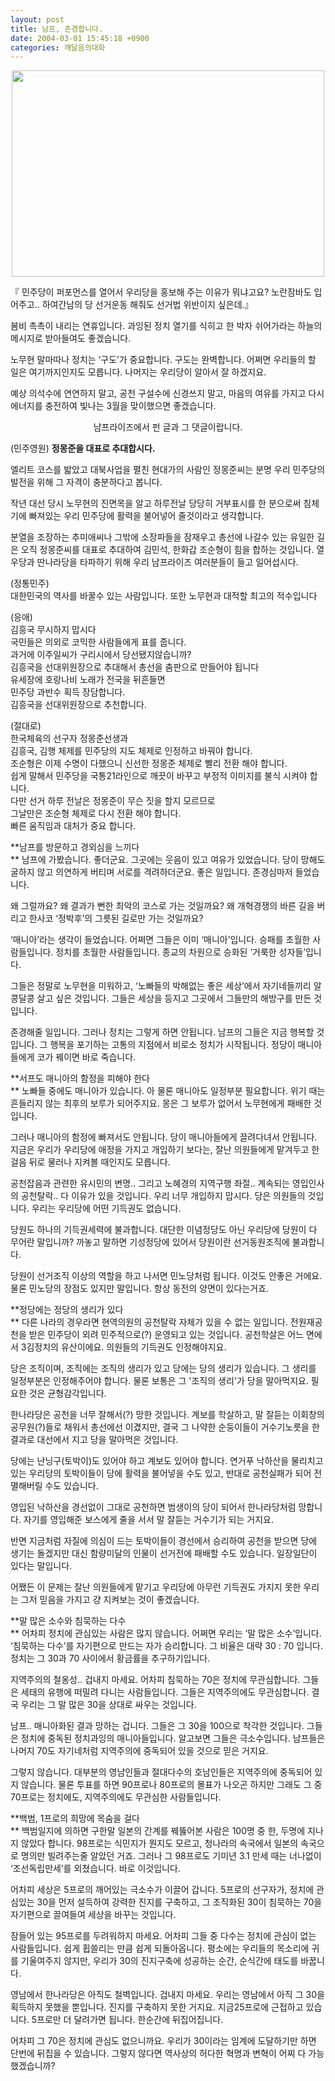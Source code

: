 ```yaml
---
layout: post
title: 남프, 존경합니다.
date: 2004-03-01 15:45:18 +0900
categories: 깨달음의대화
---
```

<p align="center">
  <img src="http://drkimz.com/technote/board/KDR/upimg/1077973492.jpg" width="500" height="330" border="0" />
</p>

<p align="left">
  『 민주당이 퍼포먼스를 열어서 우리당을 홍보해 주는 이유가 뭐냐고요? 노란잠바도 입어주고.. 하여간남의 당 선거운동 해줘도 선거법 위반이지 싶은데.』
</p>

봄비 촉촉이 내리는 연휴입니다. 과잉된 정치 열기를 식히고 한 박자 쉬어가라는 하늘의 메시지로 받아들여도 좋겠습니다. 

노무현 말마따나 정치는 ‘구도’가 중요합니다. 구도는 완벽합니다. 어쩌면 우리들의 할 일은 여기까지인지도 모릅니다. 나머지는 우리당이 알아서 잘 하겠지요. 

예상 의석수에 연연하지 말고, 공천 구설수에 신경쓰지 말고, 마음의 여유를 가지고 다시 에너지를 충전하여 빛나는 3월을 맞이했으면 좋겠습니다. 

<p align="center">
  남프라이즈에서 펀 글과 그 댓글이랍니다.
</p>

(민주영원) **정몽준을 대표로 추대합시다.** 

엘리트 코스를 밟았고 대북사업을 펼친 현대가의 사람인 정몽준씨는 분명 우리 민주당의 발전을 위해 그 자격이 충분하다고 봅니다. 

작년 대선 당시 노무현의 진면목을 알고 하루전날 당당히 거부표시를 한 분으로써 침체기에 빠져있는 우리 민주당에 활력을 불어넣어 줄것이라고 생각합니다. 

분열을 조장하는 추미애씨나 그밖에 소장파들을 잠재우고 총선에 나갈수 있는 유일한 길은 오직 정몽준씨를 대표로 추대하여 김민석, 한화갑 조순형이 힘을 합하는 것입니다. 열우당과 딴나라당을 타파하기 위해 우리 남프라이즈 여러분들이 들고 일어섭시다. 

(정통민주)   
대한민국의 역사를 바꿀수 있는 사람입니다. 또한 노무현과 대적할 최고의 적수입니다 

(응애)  
김흥국 무시하지 맙시다   
국민들은 의외로 코믹한 사람들에게 표를 줍니다.   
과거에 이주일씨가 구리시에서 당선됐지않습니까?   
김흥국을 선대위원장으로 추대해서 총선을 춤판으로 만들어야 됩니다   
유세장에 호랑나비 노래가 전국을 뒤흔들면   
민주당 과반수 획득 장담합니다.   
김흥국을 선대위원장으로 추천합니다. 

(절대로)  
한국체육의 선구자 정몽준선생과   
김흥국, 김행 체제를 민주당의 지도 체제로 인정하고 바꿔야 합니다.   
조순형은 이제 수명이 다했으니 신선한 정몽준 체제로 빨리 전환 해야 합니다.   
쉽게 말해서 민주당을 국통21라인으로 깨끗이 바꾸고 부정적 이미지를 불식 시켜야 합니다.   
다만 선거 하루 전날은 정몽준이 무슨 짓을 할지 모르므로   
그날만은 조순형 체제로 다시 전환 해야 합니다.  
빠른 움직임과 대처가 중요 합니다. 

**남프를 방문하고 경외심을 느끼다  
** 남프에 가봤습니다. 좋더군요. 그곳에는 웃음이 있고 여유가 있었습니다. 당이 망해도 굴하지 않고 의연하게 버티며 서로를 격려하더군요. 좋은 일입니다. 존경심마저 들었습니다. 

왜 그럴까요? 왜 결과가 뻔한 최악의 코스로 가는 것일까요? 왜 개혁경쟁의 바른 길을 버리고 한사코 ‘정박후’의 그릇된 길로만 가는 것일까요? 

‘매니아’라는 생각이 들었습니다. 어쩌면 그들은 이미 ‘매니아’입니다. 승패를 초월한 사람들입니다. 정치를 초월한 사람들입니다. 종교의 차원으로 승화된 ‘거룩한 성자들’입니다. 

그들은 정말로 노무현을 미워하고, ‘노빠들의 박해없는 좋은 세상’에서 자기네들끼리 알콩달콩 살고 싶은 것입니다. 그들은 세상을 등지고 그곳에서 그들만의 해방구를 만든 것입니다. 

존경해줄 일입니다. 그러나 정치는 그렇게 하면 안됩니다. 남프의 그들은 지금 행복할 것입니다. 그 행복을 포기하는 고통의 지점에서 비로소 정치가 시작됩니다. 정당이 매니아들에게 코가 꿰이면 바로 죽습니다. 

**서프도 매니아의 함정을 피해야 한다  
** 노빠들 중에도 매니아가 있습니다. 아 물론 매니아도 일정부분 필요합니다. 위기 때는 흔들리지 않는 최후의 보루가 되어주지요. 몽은 그 보루가 없어서 노무현에게 패배한 것입니다. 

그러나 매니아의 함정에 빠져서도 안됩니다. 당이 매니아들에게 끌려다녀서 안됩니다. 지금은 우리가 우리당에 애정을 가지고 개입하기 보다는, 잘난 의원들에게 맡겨두고 한걸음 뒤로 물러나 지켜볼 때인지도 모릅니다. 

공천잡음과 관련한 유시민의 변명.. 그리고 노혜경의 지역구행 좌절.. 계속되는 영입인사의 공천탈락.. 다 이유가 있을 것입니다. 우리 너무 개입하지 맙시다. 당은 의원들의 것입니다. 우리는 우리당에 어떤 기득권도 없습니다. 

당원도 하나의 기득권세력에 불과합니다. 대단한 이념정당도 아닌 우리당에 당원이 다 무어란 말입니까? 까놓고 말하면 기성정당에 있어서 당원이란 선거동원조직에 불과합니다. 

당원이 선거조직 이상의 역할을 하고 나서면 민노당처럼 됩니다. 이것도 안좋은 거에요. 물론 민노당의 장점도 있지만 말입니다. 항상 동전의 양면이 있다는거죠.

**정당에는 정당의 생리가 있다  
** 다른 나라의 경우라면 현역의원의 공천탈락 자체가 있을 수 없는 일입니다. 전원재공천을 받은 민주당이 외려 민주적으로(?) 운영되고 있는 것입니다. 공천학살은 어느 면에서 3김정치의 유산이에요. 의원들의 기득권도 인정해야지요.

당은 조직이며, 조직에는 조직의 생리가 있고 당에는 당의 생리가 있습니다. 그 생리를 일정부분은 인정해주어야 합니다. 물론 보통은 그 '조직의 생리'가 당을 말아먹지요. 필요한 것은 균형감각입니다. 

한나라당은 공천을 너무 잘해서(?) 망한 것입니다. 계보를 학살하고, 말 잘듣는 이회창의 공무원(?)들로 채워서 총선에선 이겼지만, 결국 그 나약한 순둥이들이 거수기노릇을 한 결과로 대선에서 지고 당을 말아먹은 것입니다. 

당에는 난닝구(토박이)도 있어야 하고 계보도 있어야 합니다. 연거푸 낙하산을 물리치고 있는 우리당의 토박이들이 당에 활력을 불어넣을 수도 있고, 반대로 공천실패가 되어 전멸해버릴 수도 있습니다. 

영입된 낙하산을 경선없이 그대로 공천하면 범생이의 당이 되어서 한나라당처럼 망합니다. 자기를 영입해준 보스에게 줄을 서서 말 잘듣는 거수기가 되는 거지요.

반면 지금처럼 자질에 의심이 드는 토박이들이 경선에서 승리하여 공천을 받으면 당에 생기는 돌겠지만 대신 함량미달의 인물이 선거전에 패배할 수도 있습니다. 일장일단이 있다는 말입니다. 

어쨌든 이 문제는 잘난 의원들에게 맡기고 우리당에 아무런 기득권도 가지지 못한 우리는 그저 믿음을 가지고 걍 지켜보는 것이 좋겠습니다. 

**말 많은 소수와 침묵하는 다수  
** 어차피 정치에 관심있는 사람은 많지 않습니다. 어쩌면 우리는 ‘말 많은 소수’입니다. ‘침묵하는 다수’를 자기편으로 만드는 자가 승리합니다. 그 비율은 대략 30 : 70 입니다. 정치는 그 30과 70 사이에서 황금률을 추구하기입니다.

지역주의의 철옹성.. 겁내지 마세요. 어차피 침묵하는 70은 정치에 무관심합니다. 그들은 세태의 유행에 떠밀려 다니는 사람들입니다. 그들은 지역주의에도 무관심합니다. 결국 우리는 그 말 많은 30을 상대로 싸우는 것입니다. 

남프.. 매니아화된 결과 망하는 겁니다. 그들은 그 30을 100으로 착각한 것입니다. 그들은 정치에 중독된 정치과잉의 매니아들입니다. 알고보면 그들은 극소수입니다. 남프들은 나머지 70도 자기네처럼 지역주의에 중독되어 있을 것으로 믿은 거지요. 

그렇지 않습니다. 대부분의 영남인들과 절대다수의 호남인들은 지역주의에 중독되어 있지 않습니다. 물론 투표를 하면 90프로나 80프로의 몰표가 나오곤 하지만 그래도 그 중 70프로는 정치에도, 지역주의에도 무관심한 사람들입니다. 

**백범, 1프로의 희망에 목숨을 걸다  
** 백범일지에 의하면 구한말 일본의 간계를 꿰뚫어본 사람은 100명 중 한, 두명에 지나지 않았다 합니다. 98프로는 식민지가 뭔지도 모르고, 청나라의 속국에서 일본의 속국으로 명의만 빌려주는줄 알았던 거죠. 그러나 그 98프로도 기미년 3.1 만세 때는 너나없이 ‘조선독립만세’를 외쳤습니다. 바로 이것입니다. 

어차피 세상은 5프로의 깨어있는 극소수가 이끌어 갑니다. 5프로의 선구자가, 정치에 관심있는 30을 먼저 설득하여 강력한 진지를 구축하고, 그 조직화된 30이 침묵하는 70을 자기편으로 끌여들여 세상을 바꾸는 것입니다. 

잠들어 있는 95프로를 두려워하지 마세요. 어차피 그들 중 다수는 정치에 관심이 없는 사람들입니다. 쉽게 휩쓸리는 만큼 쉽게 되돌아옵니다. 평소에는 우리들의 목소리에 귀를 기울여주지 않지만, 우리가 30의 진지구축에 성공하는 순간, 순식간에 태도를 바꿉니다. 

영남에서 한나라당은 아직도 철벽입니다. 겁내지 마세요. 우리는 영남에서 아직 그 30을 획득하지 못했을 뿐입니다. 진지를 구축하지 못한 거지요. 지금25프로에 근접하고 있습니다. 5프로만 더 달려가면 됩니다. 한순간에 뒤집어집니다. 

어차피 그 70은 정치에 관심도 없으니까요. 우리가 30이라는 임계에 도달하기만 하면 단번에 뒤집을 수 있습니다. 그렇지 않다면 역사상의 허다한 혁명과 변혁이 어찌 다 가능했겠습니까?
